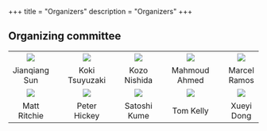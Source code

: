 +++
title = "Organizers"
description = "Organizers"
+++

## Organizing committee

|       |   |     |   |      |   |      |   |      |
|:-----:|---|:---:|---|:----:|---|:----:|---|:----:|
| ![](../img/organizers/JianqiangSun.jpg) | &nbsp; | ![](../img/organizers/koki.png) | &nbsp; | ![](../img/organizers/kozo.png) | &nbsp; | ![](../img/organizers/mahmoud.png) | &nbsp; | ![](../img/organizers/marcel.png) |
| Jianqiang Sun | &nbsp; | Koki Tsuyuzaki | &nbsp; | Kozo Nishida | &nbsp; | Mahmoud Ahmed | &nbsp; | Marcel Ramos |
| ![](../img/organizers/matt.png) | &nbsp; | ![](../img/organizers/peter.png) | &nbsp; | ![](../img/organizers/satoshi.png) | &nbsp; | ![](../img/organizers/tom.png) | &nbsp; | ![](../img/organizers/xueyi.png) |
| Matt Ritchie | &nbsp; | Peter Hickey | &nbsp; | Satoshi Kume | &nbsp; | Tom Kelly | &nbsp; | Xueyi Dong |
